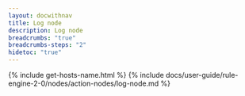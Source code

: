 ```yaml
---
layout: docwithnav
title: Log node
description: Log node 
breadcrumbs: "true"
breadcrumbs-steps: "2"
hidetoc: "true"
---
```


{% include get-hosts-name.html %}
{% include docs/user-guide/rule-engine-2-0/nodes/action-nodes/log-node.md %}
